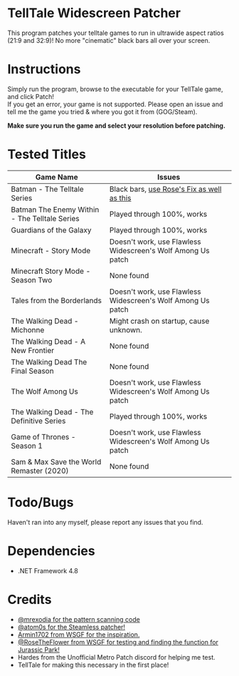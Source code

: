 # TellTale Widescreen Patcher
This program patches your telltale games to run in ultrawide aspect ratios (21:9 and 32:9)! No more "cinematic" black bars all over your screen.  

# Instructions
Simply run the program, browse to the executable for your TellTale game, and click Patch!  
If you get an error, your game is not supported. Please open an issue and tell me the game you tried & where you got it from (GOG/Steam).

**Make sure you run the game and select your resolution before patching.**

# Tested Titles 
Game Name | Issues
----------- | -----------
Batman - The Telltale Series | Black bars, [use Rose's Fix as well as this](https://community.pcgamingwiki.com/files/file/1729-batman-the-telltale-series-no-letterbox/)  
Batman The Enemy Within - The Telltale Series | Played through 100%, works
Guardians of the Galaxy | Played through 100%, works
Minecraft - Story Mode | Doesn't work, use Flawless Widescreen's Wolf Among Us patch
Minecraft Story Mode - Season Two | None found
Tales from the Borderlands | Doesn't work, use Flawless Widescreen's Wolf Among Us patch
The Walking Dead - Michonne | Might crash on startup, cause unknown.
The Walking Dead - A New Frontier | None found
The Walking Dead The Final Season | None found
The Wolf Among Us | Doesn't work, use Flawless Widescreen's Wolf Among Us patch 
The Walking Dead - The Definitive Series | Played through 100%, works
Game of Thrones - Season 1 | Doesn't work, use Flawless Widescreen's Wolf Among Us patch 
Sam & Max Save the World Remaster (2020) | None found


# Todo/Bugs
Haven't ran into any myself, please report any issues that you find.  

# Dependencies
* .NET Framework 4.8  

# Credits
* [@mrexodia for the pattern scanning code](https://github.com/mrexodia/PatternFinder)  
* [@atom0s for the Steamless patcher!](https://github.com/atom0s/Steamless)
* [Armin1702 from WSGF for the inspiration.](http://www.wsgf.org/forums/viewtopic.php?f=95&t=31782)
* [@RoseTheFlower from WSGF for testing and finding the function for Jurassic Park!](https://github.com/RoseTheFlower)
* Hardes from the Unofficial Metro Patch discord for helping me test.
* TellTale for making this necessary in the first place!
